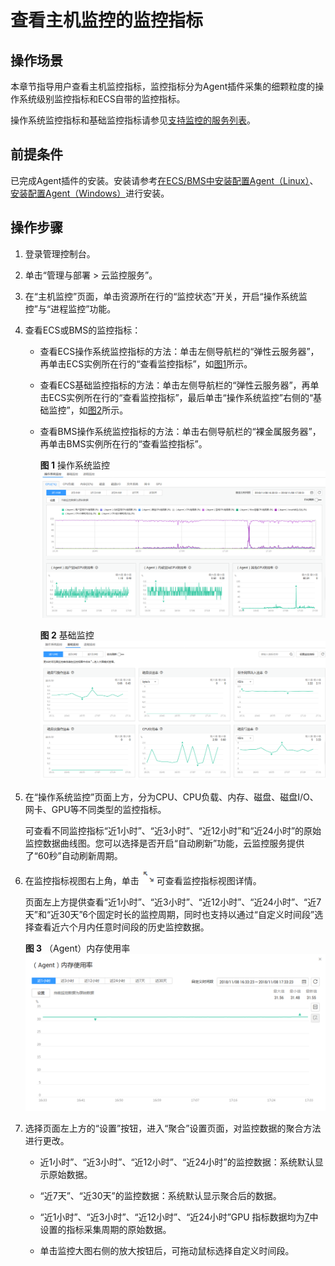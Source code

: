 # 查看主机监控的监控指标<a name="zh-cn_topic_0079332017"></a>

## 操作场景<a name="section769428121218"></a>

本章节指导用户查看主机监控指标，监控指标分为Agent插件采集的细颗粒度的操作系统级别监控指标和ECS自带的监控指标。

操作系统监控指标和基础监控指标请参见[支持监控的服务列表](支持监控的服务列表.md)。

## 前提条件<a name="section136556209557"></a>

已完成Agent插件的安装。安装请参考[在ECS/BMS中安装配置Agent（Linux）](在ECS-BMS中安装配置Agent（Linux）.md)、[安装配置Agent（Windows）](安装配置Agent（Windows）.md)进行安装。

## 操作步骤<a name="section19762433184840"></a>

1.  登录管理控制台。
2.  单击“管理与部署 \> 云监控服务”。
3.  在“主机监控”页面，单击资源所在行的“监控状态”开关，开启“操作系统监控”与“进程监控”功能。
4.  查看ECS或BMS的监控指标：
    -   查看ECS操作系统监控指标的方法：单击左侧导航栏的“弹性云服务器”，再单击ECS实例所在行的“查看监控指标”，如[图1](#fig10673024113818)所示。
    -   查看ECS基础监控指标的方法：单击左侧导航栏的“弹性云服务器”，再单击ECS实例所在行的“查看监控指标”，最后单击“操作系统监控”右侧的“基础监控”，如[图2](#fig547204212396)所示。
    -   查看BMS操作系统监控指标的方法：单击右侧导航栏的“裸金属服务器”，再单击BMS实例所在行的“查看监控指标”。

        **图 1**  操作系统监控<a name="fig10673024113818"></a>  
        ![](figures/操作系统监控.png "操作系统监控")

        **图 2**  基础监控<a name="fig547204212396"></a>  
        ![](figures/基础监控.png "基础监控")

5.  在“操作系统监控”页面上方，分为CPU、CPU负载、内存、磁盘、磁盘I/O、网卡、GPU等不同类型的监控指标。

    可查看不同监控指标“近1小时”、“近3小时”、“近12小时”和“近24小时”的原始监控数据曲线图。您可以选择是否开启“自动刷新”功能，云监控服务提供了“60秒”自动刷新周期。

6.  在监控指标视图右上角，单击![](figures/放大.png)可查看监控指标视图详情。

    页面左上方提供查看“近1小时”、“近3小时”、“近12小时”、“近24小时”、“近7天”和“近30天”6个固定时长的监控周期，同时也支持以通过“自定义时间段”选择查看近六个月内任意时间段的历史监控数据。

    **图 3**  （Agent）内存使用率<a name="fig1462710331"></a>  
    ![](figures/（Agent）内存使用率.png "（Agent）内存使用率")

7.  选择页面左上方的“设置”按钮，进入“聚合”设置页面，对监控数据的聚合方法进行更改。
    -   近1小时”、“近3小时”、“近12小时”、“近24小时”的监控数据：系统默认显示原始数据。
    -   “近7天”、“近30天”的监控数据：系统默认显示聚合后的数据。

    -   “近1小时”、“近3小时”、“近12小时”、“近24小时”GPU 指标数据均为[7](安装GPU指标与RAID指标采集插件（Linux）.md#li1767312613410)中设置的指标采集周期的原始数据。
    -   单击监控大图右侧的放大按钮后，可拖动鼠标选择自定义时间段。


